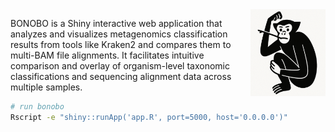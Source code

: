 <img src="www/bonobo.png" align="right" width="120" height="139" alt="BONOBO" />

BONOBO is a Shiny interactive web application that analyzes and visualizes metagenomics classification results from tools like Kraken2 and compares them to multi-BAM file alignments. It facilitates intuitive comparison and overlay of organism-level taxonomic classifications and sequencing alignment data across multiple samples.
```bash
# run bonobo
Rscript -e "shiny::runApp('app.R', port=5000, host='0.0.0.0')"
```
